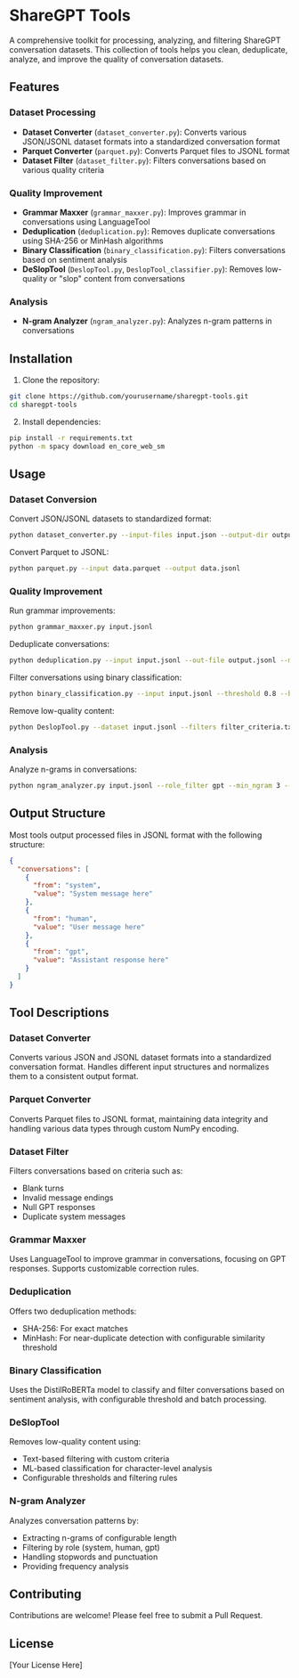 # ShareGPT Tools

A comprehensive toolkit for processing, analyzing, and filtering ShareGPT conversation datasets. This collection of tools helps you clean, deduplicate, analyze, and improve the quality of conversation datasets.

## Features

### Dataset Processing
- **Dataset Converter** (`dataset_converter.py`): Converts various JSON/JSONL dataset formats into a standardized conversation format
- **Parquet Converter** (`parquet.py`): Converts Parquet files to JSONL format
- **Dataset Filter** (`dataset_filter.py`): Filters conversations based on various quality criteria

### Quality Improvement
- **Grammar Maxxer** (`grammar_maxxer.py`): Improves grammar in conversations using LanguageTool
- **Deduplication** (`deduplication.py`): Removes duplicate conversations using SHA-256 or MinHash algorithms
- **Binary Classification** (`binary_classification.py`): Filters conversations based on sentiment analysis
- **DeSlopTool** (`DeslopTool.py`, `DeslopTool_classifier.py`): Removes low-quality or "slop" content from conversations

### Analysis
- **N-gram Analyzer** (`ngram_analyzer.py`): Analyzes n-gram patterns in conversations

## Installation

1. Clone the repository:
```bash
git clone https://github.com/yourusername/sharegpt-tools.git
cd sharegpt-tools
```

2. Install dependencies:
```bash
pip install -r requirements.txt
python -m spacy download en_core_web_sm
```

## Usage

### Dataset Conversion

Convert JSON/JSONL datasets to standardized format:
```bash
python dataset_converter.py --input-files input.json --output-dir output/
```

Convert Parquet to JSONL:
```bash
python parquet.py --input data.parquet --output data.jsonl
```

### Quality Improvement

Run grammar improvements:
```bash
python grammar_maxxer.py input.jsonl
```

Deduplicate conversations:
```bash
python deduplication.py --input input.jsonl --out-file output.jsonl --method sha256
```

Filter conversations using binary classification:
```bash
python binary_classification.py --input input.jsonl --threshold 0.8 --batch_size 32
```

Remove low-quality content:
```bash
python DeslopTool.py --dataset input.jsonl --filters filter_criteria.txt
```

### Analysis

Analyze n-grams in conversations:
```bash
python ngram_analyzer.py input.jsonl --role_filter gpt --min_ngram 3 --max_ngram 5
```

## Output Structure

Most tools output processed files in JSONL format with the following structure:
```json
{
  "conversations": [
    {
      "from": "system",
      "value": "System message here"
    },
    {
      "from": "human",
      "value": "User message here"
    },
    {
      "from": "gpt",
      "value": "Assistant response here"
    }
  ]
}
```

## Tool Descriptions

### Dataset Converter
Converts various JSON and JSONL dataset formats into a standardized conversation format. Handles different input structures and normalizes them to a consistent output format.

### Parquet Converter
Converts Parquet files to JSONL format, maintaining data integrity and handling various data types through custom NumPy encoding.

### Dataset Filter
Filters conversations based on criteria such as:
- Blank turns
- Invalid message endings
- Null GPT responses
- Duplicate system messages

### Grammar Maxxer
Uses LanguageTool to improve grammar in conversations, focusing on GPT responses. Supports customizable correction rules.

### Deduplication
Offers two deduplication methods:
- SHA-256: For exact matches
- MinHash: For near-duplicate detection with configurable similarity threshold

### Binary Classification
Uses the DistilRoBERTa model to classify and filter conversations based on sentiment analysis, with configurable threshold and batch processing.

### DeSlopTool
Removes low-quality content using:
- Text-based filtering with custom criteria
- ML-based classification for character-level analysis
- Configurable thresholds and filtering rules

### N-gram Analyzer
Analyzes conversation patterns by:
- Extracting n-grams of configurable length
- Filtering by role (system, human, gpt)
- Handling stopwords and punctuation
- Providing frequency analysis

## Contributing

Contributions are welcome! Please feel free to submit a Pull Request.

## License

[Your License Here]
